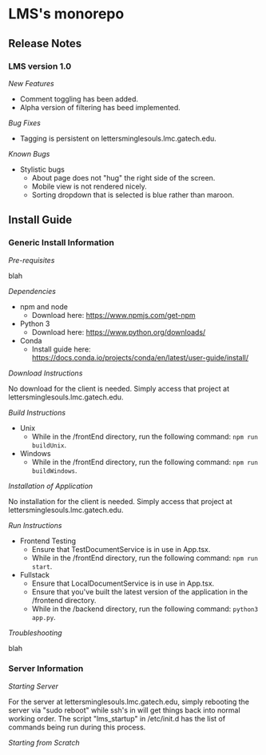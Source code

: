 # LMS's monorepo

## Release Notes

### LMS version 1.0

*New Features*
- Comment toggling has been added.
- Alpha version of filtering has beed implemented.

*Bug Fixes*
- Tagging is persistent on lettersminglesouls.lmc.gatech.edu.

*Known Bugs*
- Stylistic bugs
  - About page does not "hug" the right side of the screen.
  - Mobile view is not rendered nicely. 
  - Sorting dropdown that is selected is blue rather than maroon.
  
## Install Guide

### Generic Install Information

*Pre-requisites*

blah

*Dependencies*

- npm and node
  - Download here: https://www.npmjs.com/get-npm
- Python 3
  - Download here: https://www.python.org/downloads/
- Conda
  - Install guide here: https://docs.conda.io/projects/conda/en/latest/user-guide/install/

*Download Instructions*

No download for the client is needed. Simply access that project at lettersminglesouls.lmc.gatech.edu.

*Build Instructions*

- Unix
  - While in the /frontEnd directory, run the following command: `npm run buildUnix`.
- Windows
  - While in the /frontEnd directory, run the following command: `npm run buildWindows`.

*Installation of Application*

No installation for the client is needed. Simply access that project at lettersminglesouls.lmc.gatech.edu.

*Run Instructions*

- Frontend Testing
  - Ensure that TestDocumentService is in use in App.tsx.
  - While in the /frontEnd directory, run the following command: `npm run start`.
- Fullstack
  - Ensure that LocalDocumentService is in use in App.tsx.
  - Ensure that you've built the latest version of the application in the /frontend directory.
  - While in the /backend directory, run the following command: `python3 app.py`.

*Troubleshooting*

blah

### Server Information

*Starting Server*

For the server at lettersminglesouls.lmc.gatech.edu, simply rebooting the server via "sudo reboot" while ssh's in will get things back into normal working order. The script "lms_startup" in /etc/init.d has the list of commands being run during this process.

*Starting from Scratch*

